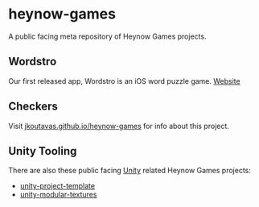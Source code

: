 # heynow-games
A public facing meta repository of Heynow Games projects.

## Wordstro

Our first released app, Wordstro is an iOS word puzzle game. [Website](http://wordstro.com)

## Checkers

Visit [jkoutavas.github.io/heynow-games](https://jkoutavas.github.io/heynow-games/) for info about this project.

## Unity Tooling

There are also these public facing [Unity](https://unity.com) related Heynow Games projects:

* [unity-project-template](https://github.com/jkoutavas/unity-project-template)
* [unity-modular-textures](https://github.com/jkoutavas/unity-modular-textures)
